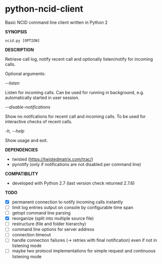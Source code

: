 python-ncid-client
==================

Basic NCID command line client written in Python 2

**SYNOPSIS**

    ncid.py [OPTION]
  
**DESCRIPTION**

Retrieve call log, notify recent call and optionally listen/notify for
incoming calls.

Optional arguments:

*--listen*

Listen for incoming calls. Can be used for running in background, e.g. automatically started in user session.

*--disable-notifications*

Show no notifcations for recent call and incoming calls. To be used for interactive checks of recent calls.

*-h, --help*

Show usage and exit.

**DEPENDENCIES**

- twisted (https://twistedmatrix.com/trac/)
- pynotify (only if notifications are not disabled per command line)

**COMPATIBILITY**

- developed with Python 2.7 (last version check returned 2.7.6)

**TODO**
- [x] permanent connection to notify incoming calls instantly
- [ ] limit log entries output on console by configurable time span
- [ ] getopt command line parsing
- [x] reorganize (split into multiple source file)
- [ ] restructure (file and folder hierarchy)
- [ ] command line options for server address
- [ ] connection timeout
- [ ] handle connection failures (-> retries with final notification) even if not in listening mode
- [ ] maybe two protocol implementations for simple request and continuous listening mode
